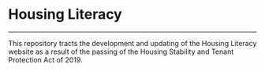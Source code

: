 # Housing Literacy

---

This repository tracts the development and updating of the Housing Literacy website as a result of the passing of the Housing Stability and Tenant Protection Act of 2019.


